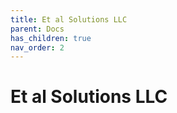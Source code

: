```yaml
---
title: Et al Solutions LLC
parent: Docs
has_children: true
nav_order: 2
---
```


# Et al Solutions LLC
